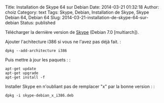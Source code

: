 Title: Installation de Skype 64 sur Debian
Date: 2014-03-21 01:32:18
Author: choiz
Category: text
Tags: Skype, Debian, Installation de Skype, Skype Debian 64, Debian 64
Slug: 2014-03-21-installation-de-skype-64-sur-debian
Status: published

Télécharger la dernière version de [Skype](http://www.skype.com) (Debian
7.0 \[multiarch\]).

Ajouter l'achitecture i386 si vous ne l'avez pas déjà fait. :

    dpkg --add-architecture i386

Puis mettre à jour les paquets : :

    apt-get update
    apt-get upgrade
    apt-get install -f

Installer Skype en n'oubliant pas de remplacer "x" par la bonne version
: :

    dpkg -i skype-debian_x_i386.deb
